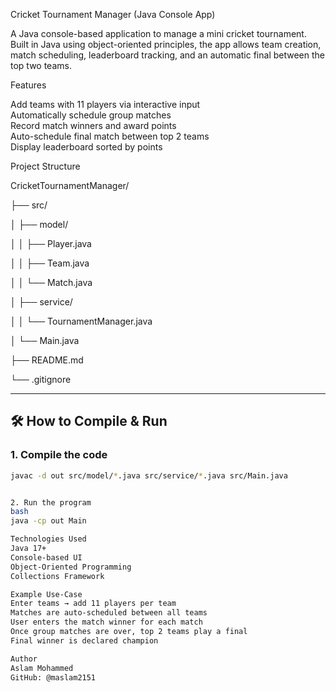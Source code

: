 Cricket Tournament Manager (Java Console App)

A Java console-based application to manage a mini cricket tournament. Built in Java using object-oriented principles, the app allows team creation, match scheduling, leaderboard tracking, and an automatic final between the top two teams.


Features

 Add teams with 11 players via interactive input  
 Automatically schedule group matches  
 Record match winners and award points   
 Auto-schedule final match between top 2 teams  
 Display leaderboard sorted by points



 Project Structure

CricketTournamentManager/

├── src/

│ ├── model/

│ │ ├── Player.java

│ │ ├── Team.java

│ │ └── Match.java

│ ├── service/

│ │ └── TournamentManager.java

│ └── Main.java

├── README.md

└── .gitignore


---

## 🛠️ How to Compile & Run

### 1. Compile the code

```bash
javac -d out src/model/*.java src/service/*.java src/Main.java


2. Run the program
bash
java -cp out Main

Technologies Used
Java 17+
Console-based UI
Object-Oriented Programming
Collections Framework

Example Use-Case
Enter teams → add 11 players per team
Matches are auto-scheduled between all teams
User enters the match winner for each match
Once group matches are over, top 2 teams play a final
Final winner is declared champion

Author
Aslam Mohammed
GitHub: @maslam2151



